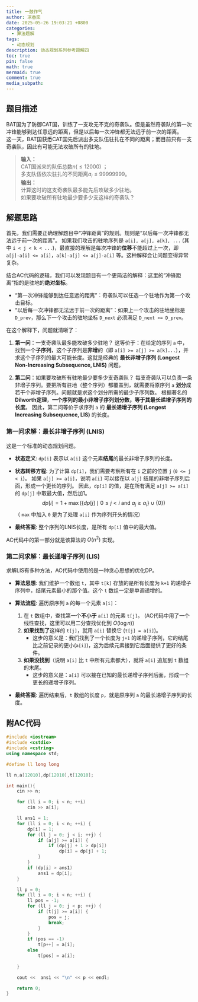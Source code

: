 ```yaml
---
title: 一鼓作气
author: 凉香栾
date: 2025-05-26 19:03:21 +0800
categories:
  - 算法题解
tags:
  - 动态规划
description: 动态规划系列参考题解四
toc: true
pin: false
math: true
mermaid: true
comment: true
media_subpath:
---
```



## 题目描述

BAT国为了防御CAT国，训练了一支攻无不克的奇袭队。但是虽然奇袭队的第一次冲锋能够到达任意远的距离，但是以后每一次冲锋都无法远于前一次的距离。  
这一天，BAT国获悉CAT国先后派出多支队伍驻扎在不同的距离；而目前只有一支奇袭队，因此有可能无法攻破所有的驻地。  
  
> **输入：**  
> CAT国派来的队伍总数$n(\le 12000)$ ；  
> 多支队伍依次驻扎的不同距离$a_{i} \le 99999999$。  
> **输出：**  
> 计算这时的这支奇袭队最多能先后攻破多少驻地。  
> 如果要攻破所有驻地最少要多少支这样的奇袭队？

## 解题思路

首先，我们需要正确理解题目中“冲锋距离”的规则。规则是“以后每一次冲锋都无法远于前一次的距离”。
如果我们攻击的驻地序列是 `a[i], a[j], a[k], ...` (其中 `i < j < k < ...`)，最直接的理解是每次冲锋的**位移**不能超过上一次，即 `a[j]-a[i] <= a[i]`，`a[k]-a[j] <= a[j]-a[i]` 等。这种解释会让问题变得异常复杂。

结合AC代码的逻辑，我们可以发现题目有一个更简洁的解释：这里的“冲锋距离”指的是驻地的**绝对坐标**。
* “第一次冲锋能够到达任意远的距离”：奇袭队可以任选一个驻地作为第一个攻击目标。
* “以后每一次冲锋都无法远于前一次的距离”：如果上一个攻击的驻地坐标是 `D_prev`，那么下一个攻击的驻地坐标 `D_next` 必须满足 `D_next <= D_prev`。

在这个解释下，问题就清晰了：

1.  **第一问**：一支奇袭队最多能攻破多少驻地？
    这等价于：在给定的序列 `a` 中，找到一个**子序列**，这个子序列是**非增**的（即 `a[i] >= a[j] >= a[k]...`），并求这个子序列的最大可能长度。这就是经典的 **最长非增子序列 (Longest Non-Increasing Subsequence, LNIS)** 问题。

2.  **第二问**：如果要攻破所有驻地最少要多少支奇袭队？
    每支奇袭队可以负责一条非增子序列。要把所有驻地（整个序列）都覆盖到，就需要将原序列 `a` **划分**成若干个非增子序列。问题就是求这个划分所需的最少子序列数。
    根据著名的 **Dilworth定理**，**一个序列的最小非增子序列划分数，等于其最长递增子序列的长度**。
    因此，第二问等价于求序列 `a` 的 **最长递增子序列 (Longest Increasing Subsequence, LIS)** 的长度。

### 第一问求解：最长非增子序列 (LNIS)

这是一个标准的动态规划问题。

* **状态定义**: `dp[i]` 表示以 `a[i]` 这个元素**结尾**的最长非增子序列的长度。

* **状态转移方程**:
    为了计算 `dp[i]`，我们需要考察所有在 `i` 之前的位置 `j` (`0 <= j < i`)。
    如果 `a[j] >= a[i]`，说明 `a[i]` 可以接在以 `a[j]` 结尾的非增子序列后面，形成一个更长的序列。
    因此，`dp[i]` 的值，是在所有满足 `a[j] >= a[i]` 的 `dp[j]` 中取最大值，然后加1。
    $$dp[i] = 1 + \max(\{dp[j] \mid 0 \le j < i \text{ and } a_j \ge a_i\} \cup \{0\})$$
    （ `max` 中加入 `0` 是为了处理 `a[i]` 作为序列开头的情况）

* **最终答案**: 整个序列的LNIS长度，是所有 `dp[i]` 值中的最大值。

AC代码中的第一部分就是该算法的 $O(n^2)$ 实现。

### 第二问求解：最长递增子序列 (LIS)

求解LIS有多种方法，AC代码中使用的是一种贪心思想的优化DP。

* **算法思想**:
    我们维护一个数组 `t`，其中 `t[k]` 存放的是所有长度为 `k+1` 的递增子序列中，结尾元素最小的那个值。这个 `t` 数组一定是单调递增的。

* **算法流程**:
    遍历原序列 `a` 的每一个元素 `a[i]`：
    1.  在 `t` 数组中，查找第一个**不小于** `a[i]` 的元素 `t[j]`。 (AC代码中用了一个线性查找，这里可以用二分查找优化到 $O(\log n)$)
    2.  **如果找到了**这样的 `t[j]`，就用 `a[i]` 替换它 (`t[j] = a[i]`)。
        * 这步的意义是：我们找到了一个长度为 `j+1` 的递增子序列，它的结尾比之前记录的更小(`a[i]`)，这为后续元素接到它后面提供了更好的条件。
    3.  **如果没找到**（说明 `a[i]` 比 `t` 中所有元素都大），就将 `a[i]` 追加到 `t` 数组的末尾。
        * 这步的意义是：`a[i]` 可以接在已知的最长递增子序列后面，形成一个更长的递增子序列。

* **最终答案**: 遍历结束后，`t` 数组的长度 `p`，就是原序列 `a` 的最长递增子序列的长度。


## 附AC代码

```cpp
#include <iostream>
#include <cstdio>
#include <cstring>
using namespace std;

#define ll long long

ll n,a[12010],dp[12010],t[12010];

int main(){
    cin >> n;

    for (ll i = 0; i < n; ++i)
        cin >> a[i];

    ll ans1 = 1;
    for (ll i = 0; i < n; ++i) {
        dp[i] = 1;
        for (ll j = 0; j < i; ++j) {
            if (a[j] >= a[i]) {
                if (dp[j] + 1 > dp[i])
                    dp[i] = dp[j] + 1;
            }
        }
        if (dp[i] > ans1)
            ans1 = dp[i];
    }

    ll p = 0;
    for (ll i = 0; i < n; ++i) {
        ll pos = -1;
        for (ll j = 0; j < p; ++j) {
            if (t[j] >= a[i]) {
                pos = j;
                break;
            }
        }
        if (pos == -1) 
            t[p++] = a[i];
        else 
            t[pos] = a[i];
        
    }

    cout <<  ans1 << "\n" << p << endl;

    return 0;
}


```